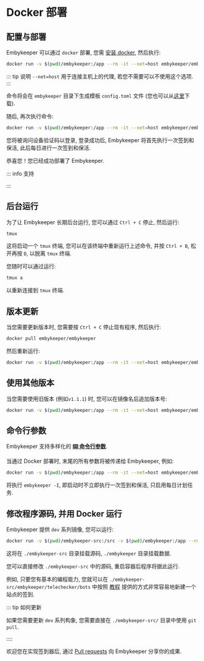 # Docker 部署

## 配置与部署

Embykeeper 可以通过 `docker` 部署, 您需 [安装 docker](https://yeasy.gitbook.io/docker_practice/install), 然后执行:

```bash
docker run -v $(pwd)/embykeeper:/app --rm -it --net=host embykeeper/embykeeper
```

::: tip 说明
`--net=host` 用于连接主机上的代理, 若您不需要可以不使用这个选项.
:::

命令将会在 `embykeeper` 目录下生成模板 `config.toml` 文件 (您也可以从[这里](https://github.com/emby-keeper/embykeeper/blob/main/config.example.toml)下载).

<!--@include: ./_简要配置.md-->

随后, 再次执行命令:

```bash
docker run -v $(pwd)/embykeeper:/app --rm -it --net=host embykeeper/embykeeper
```

您将被询问设备验证码以登录, 登录成功后, Embykeeper 将首先执行一次签到和保活, 此后每日进行一次签到和保活.

恭喜您！您已经成功部署了 Embykeeper.

::: info 支持

<!--@include: ./_支持.md-->

:::

## 后台运行

为了让 Embykeeper 长期后台运行, 您可以通过 `Ctrl + C` 停止, 然后运行:

```bash
tmux
```

这将启动一个 `tmux` 终端, 您可以在该终端中重新运行上述命令, 并按 `Ctrl + B`, 松开再按 `D`, 以脱离 `tmux` 终端.

您随时可以通过运行:

```bash
tmux a
```

以重新连接到 `tmux` 终端.

## 版本更新

当您需要更新版本时, 您需要按 `Ctrl + C` 停止现有程序, 然后执行:

```bash
docker pull embykeeper/embykeeper
```

然后重新运行:

```bash
docker run -v $(pwd)/embykeeper:/app --rm -it --net=host embykeeper/embykeeper
```

## 使用其他版本

当您需要使用旧版本 (例如`v1.1.1`) 时, 您可以在镜像名后追加版本号:

```bash
docker run -v $(pwd)/embykeeper:/app --rm -it --net=host embykeeper/embykeeper:v1.1.1
```

## 命令行参数

Embykeeper 支持多样化的 [**⌨️ 命令行参数**](/guide/命令行参数).

<!-- #region command -->

当通过 Docker 部署时, 末尾的所有参数将被传递给 Embykeeper, 例如:

```bash
docker run -v $(pwd)/embykeeper:/app --rm -it --net=host embykeeper/embykeeper -I
```

<!-- #endregion command -->

将执行 `embykeeper -I`, 即启动时不立即执行一次签到和保活, 只启用每日计划任务.

## 修改程序源码, 并用 Docker 运行

Embykeeper 提供 `dev` 系列镜像, 您可以运行:

```bash
docker run -v $(pwd)/embykeeper-src:/src -v $(pwd)/embykeeper:/app --rm -it --net=host embykeeper/embykeeper:main-dev -I
```

这将在 `./embykeeper-src` 目录挂载源码, `./embykeeper` 目录挂载数据.

您可以直接修改 `./embykeeper-src` 中的源码, 重启容器后程序将据此运行.

例如, 只要您有基本的编程能力, 您就可以在 `./embykeeper-src/embykeeper/telechecker/bots` 中按照 [教程](/guide/参与开发#每日签到站点) 提供的方式非常容易地新建一个站点的签到.

::: tip 如何更新

如果您需要更新 `dev` 系列构象, 您需要直接在 `./embykeeper-src/` 目录中使用 `git pull`.

::::

欢迎您在实现签到器后, 通过 [Pull requests](https://github.com/emby-keeper/embykeeper/pulls) 向 Embykeeper 分享你的成果.
